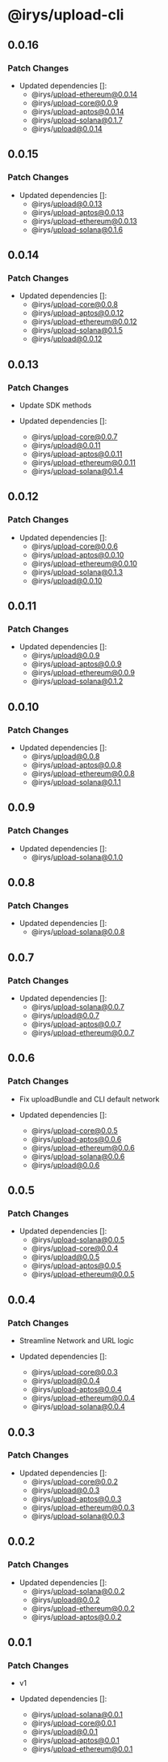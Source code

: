 # @irys/upload-cli

## 0.0.16

### Patch Changes

- Updated dependencies []:
  - @irys/upload-ethereum@0.0.14
  - @irys/upload-core@0.0.9
  - @irys/upload-aptos@0.0.14
  - @irys/upload-solana@0.1.7
  - @irys/upload@0.0.14

## 0.0.15

### Patch Changes

- Updated dependencies []:
  - @irys/upload@0.0.13
  - @irys/upload-aptos@0.0.13
  - @irys/upload-ethereum@0.0.13
  - @irys/upload-solana@0.1.6

## 0.0.14

### Patch Changes

- Updated dependencies []:
  - @irys/upload-core@0.0.8
  - @irys/upload-aptos@0.0.12
  - @irys/upload-ethereum@0.0.12
  - @irys/upload-solana@0.1.5
  - @irys/upload@0.0.12

## 0.0.13

### Patch Changes

- Update SDK methods

- Updated dependencies []:
  - @irys/upload-core@0.0.7
  - @irys/upload@0.0.11
  - @irys/upload-aptos@0.0.11
  - @irys/upload-ethereum@0.0.11
  - @irys/upload-solana@0.1.4

## 0.0.12

### Patch Changes

- Updated dependencies []:
  - @irys/upload-core@0.0.6
  - @irys/upload-aptos@0.0.10
  - @irys/upload-ethereum@0.0.10
  - @irys/upload-solana@0.1.3
  - @irys/upload@0.0.10

## 0.0.11

### Patch Changes

- Updated dependencies []:
  - @irys/upload@0.0.9
  - @irys/upload-aptos@0.0.9
  - @irys/upload-ethereum@0.0.9
  - @irys/upload-solana@0.1.2

## 0.0.10

### Patch Changes

- Updated dependencies []:
  - @irys/upload@0.0.8
  - @irys/upload-aptos@0.0.8
  - @irys/upload-ethereum@0.0.8
  - @irys/upload-solana@0.1.1

## 0.0.9

### Patch Changes

- Updated dependencies []:
  - @irys/upload-solana@0.1.0

## 0.0.8

### Patch Changes

- Updated dependencies []:
  - @irys/upload-solana@0.0.8

## 0.0.7

### Patch Changes

- Updated dependencies []:
  - @irys/upload-solana@0.0.7
  - @irys/upload@0.0.7
  - @irys/upload-aptos@0.0.7
  - @irys/upload-ethereum@0.0.7

## 0.0.6

### Patch Changes

- Fix uploadBundle and CLI default network

- Updated dependencies []:
  - @irys/upload-core@0.0.5
  - @irys/upload-aptos@0.0.6
  - @irys/upload-ethereum@0.0.6
  - @irys/upload-solana@0.0.6
  - @irys/upload@0.0.6

## 0.0.5

### Patch Changes

- Updated dependencies []:
  - @irys/upload-solana@0.0.5
  - @irys/upload-core@0.0.4
  - @irys/upload@0.0.5
  - @irys/upload-aptos@0.0.5
  - @irys/upload-ethereum@0.0.5

## 0.0.4

### Patch Changes

- Streamline Network and URL logic

- Updated dependencies []:
  - @irys/upload-core@0.0.3
  - @irys/upload@0.0.4
  - @irys/upload-aptos@0.0.4
  - @irys/upload-ethereum@0.0.4
  - @irys/upload-solana@0.0.4

## 0.0.3

### Patch Changes

- Updated dependencies []:
  - @irys/upload-core@0.0.2
  - @irys/upload@0.0.3
  - @irys/upload-aptos@0.0.3
  - @irys/upload-ethereum@0.0.3
  - @irys/upload-solana@0.0.3

## 0.0.2

### Patch Changes

- Updated dependencies []:
  - @irys/upload-solana@0.0.2
  - @irys/upload@0.0.2
  - @irys/upload-ethereum@0.0.2
  - @irys/upload-aptos@0.0.2

## 0.0.1

### Patch Changes

- v1

- Updated dependencies []:
  - @irys/upload-solana@0.0.1
  - @irys/upload-core@0.0.1
  - @irys/upload@0.0.1
  - @irys/upload-aptos@0.0.1
  - @irys/upload-ethereum@0.0.1
